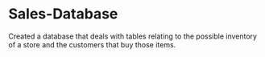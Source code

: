 # Sales-Database
Created a database that deals with tables relating to the possible inventory of a store and the customers that buy those items.
